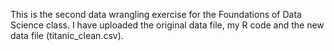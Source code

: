 This is the second data wrangling exercise for the Foundations of Data Science class. I have uploaded the original data file, my R code and the new data file (titanic_clean.csv).

